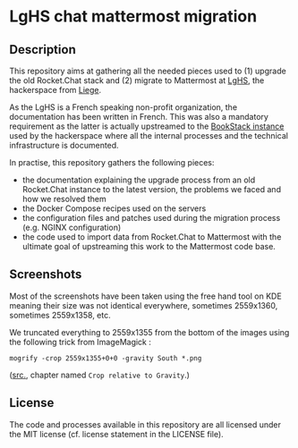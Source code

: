 # LgHS chat mattermost migration

## Description

This repository aims at gathering all the needed pieces used to (1) upgrade the old Rocket.Chat stack and (2) migrate to Mattermost at [LgHS](https://lghs.be/), the hackerspace from [Liege](https://en.wikipedia.org/wiki/Li%C3%A8ge).

As the LgHS is a French speaking non-profit organization, the documentation has been written in French. This was also a mandatory requirement as the latter is actually upstreamed to the [BookStack instance](https://wiki.lghs.be/) used by the hackerspace where all the internal processes and the technical infrastructure is documented.

In practise, this repository gathers the following pieces:
* the documentation explaining the upgrade process from an old Rocket.Chat instance to the latest version, the problems we faced and how we resolved them
* the Docker Compose recipes used on the servers
* the configuration files and patches used during the migration process (e.g. NGINX configuration)
* the code used to import data from Rocket.Chat to Mattermost with the ultimate goal of upstreaming this work to the Mattermost code base.

## Screenshots

Most of the screenshots have been taken using the free hand tool on KDE meaning their size was not identical everywhere, sometimes 2559x1360, sometimes 2559x1358, etc.

We truncated everything to 2559x1355 from the bottom of the images using the following trick from ImageMagick :

```
mogrify -crop 2559x1355+0+0 -gravity South *.png
```

([src.](https://imagemagick.org/Usage/crop), chapter named `Crop relative to Gravity`.)

## License

The code and processes available in this repository are all licensed under the MIT license (cf. license statement in the LICENSE file).